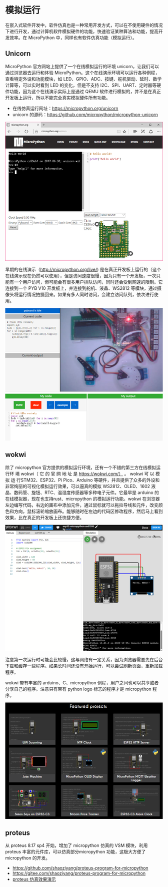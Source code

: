 # 模拟运行

在嵌入式软件开发中，软件仿真也是一种常用开发方式，可以在不使用硬件的情况下进行开发，通过计算机软件模拟硬件的功能，快速验证某种算法和功能，提高开发效率。在 MicroPython 中，同样也有软件仿真功能（模拟运行）。

## Unicorn

MicroPython 官方网站上提供了一个在线模拟运行的环境 unicorn，让我们可以通过浏览器去运行和体验 MicroPython。这个在线演示环境可以运行各种例程，查看特定外设和功能模块，如 LED、GPIO、ADC、按键、舵机驱动、延时、数学计算等，可以实时看到 LED 的变化，但是不支持 I2C、SPI、UART、定时器等硬件功能，因为这个在线演示实际上是通过 QEMU 软件进行模拟的，并不是在真正开发板上运行，所以不能完全真实模拟硬件所有功能。

* 在线仿真运行网址：https://micropython.org/unicorn
* unicorn 的源码：https://github.com/micropython/micropython-unicorn

![](图1.png)

早期的在线演示（http://micropython.org/live/) 是在真正开发板上运行的（这个在线演示现在仍然可以使用），但是访问速度很慢，因为只有一个开发板，一次只能有一个用户访问，但可能会有很多用户排队访问，同时还会受到网速的限制。它连接到一个 PYB V10 开发板上，并连接到舵机、液晶、WS2812 等模块，通过摄像头将运行情况拍摄回来。如果有多人同时访问，会建立访问队列，依次进行使用。

![早期在线演示](图2.png)

## wokwi

除了 micropython 官方提供的模拟运行环境，还有一个不错的第三方在线模拟运行环 境 wokwi（ 它 的 官 网 地 址 是 https://wokwi.com/） 。 wokwi 可 以 模 拟 运 行STM32、ESP32、Pi Pico、Arduino 等硬件，并且提供了众多的外设和非常绚丽的可视化模拟运行效果，可以逼真的模拟 WS2812、OLED、1602 液晶、数码管、旋钮、RTC、温湿度传感器等多种电子元件。它最早是 arduino 的在线模拟器，现在也支持rust、micropython 的模拟运行功能。wokwi 在浏览器左边编写代码，右边的画布中添加元件，通过鼠标就可以拖拉导线和元件，改变颜色和方向，鼠标滚轮缩放画布。能够随时在左边的代码区修改程序，然后马上看到效果，比在真正的开发板上还快捷方便。

![wowki](图3.png)

注意第一次运行时可能会比较慢，这与网络有一定关系，因为浏览器需要先在后台下载和缓存一些程序。如果长时间还没有开始运行，可以尝试刷新页面，重新加载程序。

wokwi 带有丰富的 arduino、C、micropython 例程，用户之间也可以共享或者分享自己的程序。注意只有带有 python logo 标志的程序才是 micropython 程序。

![wowki 的特色程序](图4.png)

## proteus

从 proteus 8.17 sp4  开始，增加了 micropython 仿真的 VSM 模块，利用 proteus 丰富的元件库，可以仿真部分micropython 功能，这极大方便了 micropython 的开发。

* https://github.com/shaoziyang/proteus-program-for-micropython
* https://gitee.com/shaoziyang/proteus-program-for-micropython
* [proteus 仿真效果演示](proteus/readme.md)
